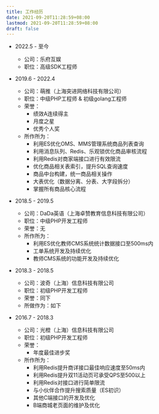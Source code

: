 ```yaml
---
title: 工作经历
date: 2021-09-20T11:28:59+08:00
lastmod: 2021-09-20T11:28:59+08:00
draft: false
---
```


<!--more-->

- 2022.5 - 至今
  - 公司：乐府互娱
  - 职位：高级SDK工程师

- 2019.6 - 2022.4  
  - 公司：萌推（上海突进网络科技有限公司）
  - 职位：中级PHP工程师 & 初级golang工程师
  - 荣誉：
    - 绩效A连续得主
    - 月度之星
    - 优秀个人奖
  - 所作所为：
    - 利用ES优化OMS、MMS管理系统商品列表查询
    - 利用消息队列、Redis、乐观锁优化商品审核流程
    - 利用Redis对商家端接口进行有效限流
    - 优化商品相关表索引，提升SQL查询速度
    - 商品中台构建，统一商品相关操作
    - 大表优化（数据分离、分表、大字段拆分）
    - 掌握所有商品核心流程

- 2018.5 - 2019.5
  - 公司：DaDa英语（上海卓赞教育信息科技有限公司）
  - 职位：中级PHP开发工程师
  - 荣誉：无
  - 所作所为：
    - 利用ES优化教师CMS系统统计数据接口至500ms内
    - 工单系统开发及持续优化
    - 教师CMS系统的功能开发及持续优化

- 2018.3 - 2018.5
  - 公司：波奇（上海）信息科技有限公司
  - 职位：初级PHP开发工程师
  - 荣誉：同下
  - 所做作为：如下

- 2016.7 - 2018.3
  - 公司：光橙（上海）信息科技有限公司
  - 职位：初级PHP开发工程师
  - 荣誉：
    - 年度最佳进步奖
  - 所作所为：
    - 利用Redis提升商详接口最佳响应速度至50ms内
    - 利用Redis提升双11活动页可承受QPS至500以上
    - 利用Redis对接口进行简单限流
    - 与小伙伴合作提升搜索质量（ES初识）
    - 其他C端接口的开发及优化
    - B端商城老页面的维护及优化
